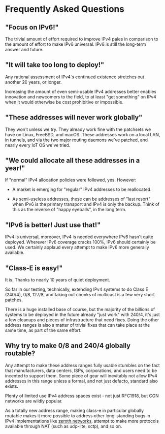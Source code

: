 # Frequently Asked Questions

## "Focus on IPv6!"

The trivial amount of effort required to improve IPv4 pales in comparison
to the amount of effort to make IPv6 universal. IPv6 is still the long-term answer and future.

## "It will take too long to deploy!"

Any rational assessment of IPv4's continued existence stretches out
another 20 years, or longer.

Increasing the amount of even semi-usable IPv4 addresses better
enables innovation and newcomers to the field, to at least "get
something" on IPv4 when it would otherwise be cost prohibitive or
impossible.

## "These addresses will never work globally"

They won't unless we try. They already work fine with the patchsets we
have on Linux, FreeBSD, and macOS. These addresses work on a local LAN, in tunnels, and via the two major routing daemons we've patched, and nearly every IoT OS we've tried.

## "We could allocate all these addresses in a year!"

If "normal" IPv4 allocation policies were followed, yes. However:

* A market is emerging for "regular" IPv4 addresses to be reallocated.

* As semi-useless addresses, these can be addresses of "last resort" when IPv6 is the primary transport and IPv4 is only the backup. Think of this as the reverse of "happy eyeballs", in the long term.

## "IPv6 is better! Just use that!"

IPv4 is universal, moreover, IPv4 is needed everywhere IPv6 hasn't
quite deployed. Wherever IPv6 coverage cracks 100%, IPv6 should
certainly be used. We certainly applaud every attempt to make
IPv6 more generally available.

## "Class-E is easy!"

It is. Thanks to nearly 10 years of quiet deployment.

So far in our testing, technically, extending IPv4 systems to do Class E (240/4), 0/8, 127/8, and taking out chunks of multicast is a few very short patches.

There is a huge installed base of course, but the majority of the billions of systems to be deployed in the future already "just work" with 240/4, it's just a few cleanups and pieces of infrastructure that need fixes. Doing the other address ranges is also a matter of trivial fixes that can take place at the
same time, as part of the same effort.

## Why try to make 0/8 and 240/4 globally routable?

Any attempt to make these address ranges fully usable stumbles on the
fact that manufacturers, data centers, ISPs, corporations, and users
need to be incented to support them. Some piece of gear will
inevitably not allow IPv4 addresses in this range unless a formal, and
not just defacto, standard also exists.

Plenty of limited use IPv4 address spaces exist - not just RFC1918,
but CGN networks are wildly popular.

As a totally new address range, making class-e in particular globally
routable makes it more possible to address other long-standing bugs in
IPv4 implementations like [zeroth networks](LOWEST.md), attempt to make
more protocols available through NAT (such as udp-lite, sctp), and so on.

